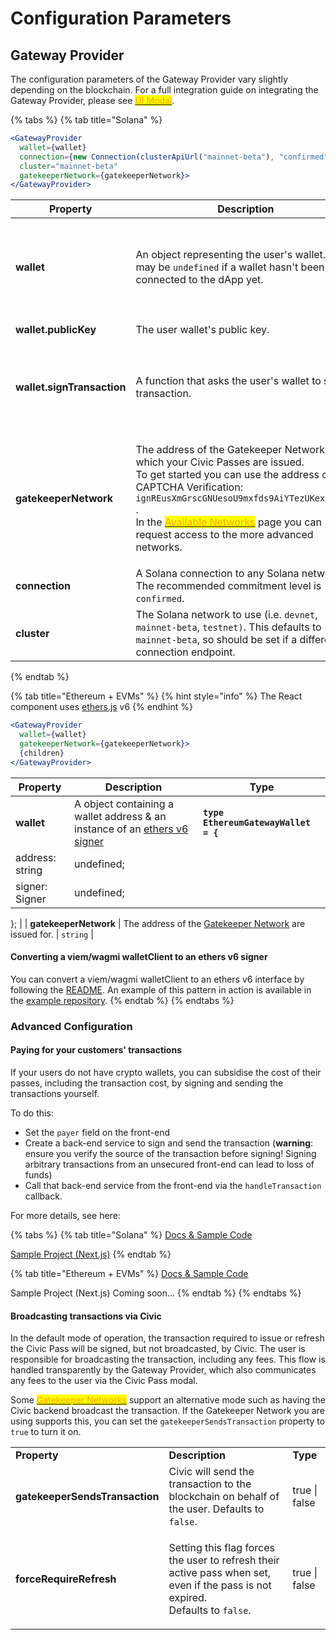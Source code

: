 # Configuration Parameters

## Gateway Provider

The configuration parameters of the Gateway Provider vary slightly depending on the blockchain. For a full integration guide on integrating the Gateway Provider, please see [<mark style="color:orange;">UI Modal</mark>](./).

{% tabs %}
{% tab title="Solana" %}
```jsx
<GatewayProvider
  wallet={wallet}
  connection={new Connection(clusterApiUrl("mainnet-beta"), "confirmed")}
  cluster="mainnet-beta"
  gatekeeperNetwork={gatekeeperNetwork}>
</GatewayProvider>
```

| **Property**               | **Description**                                                                                                                                                                                                                                                                                                                                                                                  | **Type**                                                                                                                                              |
| -------------------------- | ------------------------------------------------------------------------------------------------------------------------------------------------------------------------------------------------------------------------------------------------------------------------------------------------------------------------------------------------------------------------------------------------ | ----------------------------------------------------------------------------------------------------------------------------------------------------- |
| **wallet**                 | An object representing the user's wallet. This may be `undefined` if a wallet hasn't been connected to the dApp yet.                                                                                                                                                                                                                                                                             | <p><code>{</code></p><p><code>publicKey, signTransaction</code></p><p><code>}</code> (see definitions below)</p>                                      |
| **wallet.publicKey**       | The user wallet's public key.                                                                                                                                                                                                                                                                                                                                                                    | `PublicKey` from `@solana/web3.js`                                                                                                                    |
| **wallet.signTransaction** | A function that asks the user's wallet to sign a transaction.                                                                                                                                                                                                                                                                                                                                    | <p><code>(transaction: Transaction) => Promise&#x3C;Transaction></code></p><p>where <code>Transaction</code> is from <code>@solana/web3.js</code></p> |
| **gatekeeperNetwork**      | <p>The address of the Gatekeeper Network for which your Civic Passes are issued. <br>To get started you can use the address of the CAPTCHA Verification: <code>ignREusXmGrscGNUesoU9mxfds9AiYTezUKex2PsZV6</code> .<br> In the <a href="../../../available-networks.md"><mark style="color:orange;">Available Networks</mark></a> page you can request access to the more advanced networks.</p> | `PublicKey` from `@solana/web3.js`                                                                                                                    |
| **connection**             | A Solana connection to any Solana network. The recommended commitment level is `confirmed`.                                                                                                                                                                                                                                                                                                      | `Connection` from `@solana/web3.js`                                                                                                                   |
| **cluster**                | The Solana network to use (i.e. `devnet`, `mainnet-beta`, `testnet)`. This defaults to `mainnet-beta`, so should be set if a different connection endpoint.                                                                                                                                                                                                                                      | `string`                                                                                                                                              |
{% endtab %}

{% tab title="Ethereum + EVMs" %}
{% hint style="info" %}
The React component uses [ethers.js](https://www.npmjs.com/package/ethers) v6
{% endhint %}

```jsx
<GatewayProvider
  wallet={wallet}
  gatekeeperNetwork={gatekeeperNetwork}>
  {children}
</GatewayProvider>
```

| **Property**          | **Description**                                                                                                                | **Type**                                                                                                                                 |
| --------------------- | ------------------------------------------------------------------------------------------------------------------------------ | ---------------------------------------------------------------------------------------------------------------------------------------- |
| **wallet**            | A object containing a wallet address & an instance of an [ethers v6 signer ](https://docs.ethers.org/v6/api/providers/#Signer) | <pre><code><strong>type EthereumGatewayWallet = {
</strong>  address: string | undefined;
  signer: Signer | undefined;
};
</code></pre> |
| **gatekeeperNetwork** | The address of the [Gatekeeper Network](broken-reference) are issued for.                                                      | `string`                                                                                                                                 |

#### Converting a viem/wagmi walletClient to an ethers v6 signer

You can convert a viem/wagmi walletClient to an ethers v6 interface by following the [README](https://github.com/civicteam/ociv-gatekeeper/blob/ef3e73f0701abd4125839bf83a7ebb3ca3e2f130/packages/gatekeeper-api/etc/scripts/data/util.ts#L89). An example of this pattern in action is available in the [example repository](https://github.com/civicteam/civic-pass-eth-template).
{% endtab %}
{% endtabs %}



### Advanced Configuration

#### Paying for your customers' transactions

If your users do not have crypto wallets, you can subsidise the cost of their passes, including the transaction cost, by signing and sending the transactions yourself.

To do this:

* Set the `payer` field on the front-end
* Create a back-end service to sign and send the transaction (**warning**: ensure you verify the source of the transaction before signing! Signing arbitrary transactions from an unsecured front-end can lead to loss of funds)
* Call that back-end service from the front-end via the `handleTransaction` callback.

For more details, see here:

{% tabs %}
{% tab title="Solana" %}
[Docs & Sample Code](https://www.npmjs.com/package/@civic/solana-gateway-react/v/1.0.0-beta.0#paying-for-your-customers-passes)

[Sample Project (Next.js)](https://github.com/civicteam/civic-pass-next-app-router-demo/tree/feature/solana-payer)
{% endtab %}

{% tab title="Ethereum + EVMs" %}
[Docs & Sample Code](https://www.npmjs.com/package/@civic/ethereum-gateway-react/v/1.2.0-beta.0#paying-for-your-customers-passes)

Sample Project (Next.js) Coming soon...
{% endtab %}
{% endtabs %}

#### Broadcasting transactions via Civic

In the default mode of operation, the transaction required to issue or refresh the Civic Pass will be signed, but not broadcasted, by Civic. The user is responsible for broadcasting the transaction, including any fees. This flow is handled transparently by the Gateway Provider, which also communicates any fees to the user via the Civic Pass modal.

Some [<mark style="color:orange;">Gatekeeper Networks</mark>](../../../available-networks.md) support an alternative mode such as having the Civic backend broadcast the transaction. If the Gatekeeper Network you are using supports this, you can set the `gatekeeperSendsTransaction` property to `true` to turn it on.

|                                |                                                                                                                                                     |               |
| ------------------------------ | --------------------------------------------------------------------------------------------------------------------------------------------------- | ------------- |
| **Property**                   | **Description**                                                                                                                                     | **Type**      |
| **gatekeeperSendsTransaction** | Civic will send the transaction to the blockchain on behalf of the user. Defaults to `false`.                                                       | true \| false |
| **forceRequireRefresh**        | <p>Setting this flag forces the user to refresh their active pass when set, even if the pass is not expired.<br>Defaults to <code>false</code>.</p> | true \| false |

